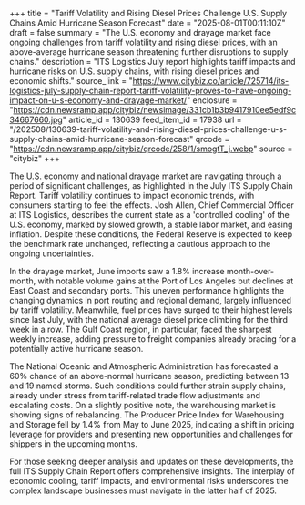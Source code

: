 +++
title = "Tariff Volatility and Rising Diesel Prices Challenge U.S. Supply Chains Amid Hurricane Season Forecast"
date = "2025-08-01T00:11:10Z"
draft = false
summary = "The U.S. economy and drayage market face ongoing challenges from tariff volatility and rising diesel prices, with an above-average hurricane season threatening further disruptions to supply chains."
description = "ITS Logistics July report highlights tariff impacts and hurricane risks on U.S. supply chains, with rising diesel prices and economic shifts."
source_link = "https://www.citybiz.co/article/725714/its-logistics-july-supply-chain-report-tariff-volatility-proves-to-have-ongoing-impact-on-u-s-economy-and-drayage-market/"
enclosure = "https://cdn.newsramp.app/citybiz/newsimage/331cb1b3b9417910ee5edf9c34667660.jpg"
article_id = 130639
feed_item_id = 17938
url = "/202508/130639-tariff-volatility-and-rising-diesel-prices-challenge-u-s-supply-chains-amid-hurricane-season-forecast"
qrcode = "https://cdn.newsramp.app/citybiz/qrcode/258/1/smogtT_j.webp"
source = "citybiz"
+++

<p>The U.S. economy and national drayage market are navigating through a period of significant challenges, as highlighted in the July ITS Supply Chain Report. Tariff volatility continues to impact economic trends, with consumers starting to feel the effects. Josh Allen, Chief Commercial Officer at ITS Logistics, describes the current state as a 'controlled cooling' of the U.S. economy, marked by slowed growth, a stable labor market, and easing inflation. Despite these conditions, the Federal Reserve is expected to keep the benchmark rate unchanged, reflecting a cautious approach to the ongoing uncertainties.</p><p>In the drayage market, June imports saw a 1.8% increase month-over-month, with notable volume gains at the Port of Los Angeles but declines at East Coast and secondary ports. This uneven performance highlights the changing dynamics in port routing and regional demand, largely influenced by tariff volatility. Meanwhile, fuel prices have surged to their highest levels since last July, with the national average diesel price climbing for the third week in a row. The Gulf Coast region, in particular, faced the sharpest weekly increase, adding pressure to freight companies already bracing for a potentially active hurricane season.</p><p>The National Oceanic and Atmospheric Administration has forecasted a 60% chance of an above-normal hurricane season, predicting between 13 and 19 named storms. Such conditions could further strain supply chains, already under stress from tariff-related trade flow adjustments and escalating costs. On a slightly positive note, the warehousing market is showing signs of rebalancing. The Producer Price Index for Warehousing and Storage fell by 1.4% from May to June 2025, indicating a shift in pricing leverage for providers and presenting new opportunities and challenges for shippers in the upcoming months.</p><p>For those seeking deeper analysis and updates on these developments, the full ITS Supply Chain Report offers comprehensive insights. The interplay of economic cooling, tariff impacts, and environmental risks underscores the complex landscape businesses must navigate in the latter half of 2025.</p>